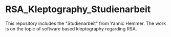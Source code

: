 # RSA_Kleptography_Studienarbeit
This repository includes the "Studienarbeit" from Yannic Hemmer. The work is on the topic of software based kleptography regarding RSA.
